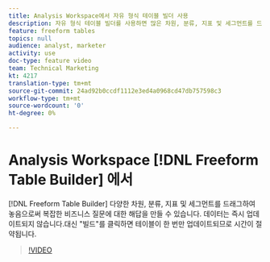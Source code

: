```yaml
---
title: Analysis Workspace에서 자유 형식 테이블 빌더 사용
description: 자유 형식 테이블 빌더를 사용하면 많은 차원, 분류, 지표 및 세그먼트를 드래그하여 놓음으로써 보다 복잡한 비즈니스 질문에 대한 해답을 만들 수 있습니다. 데이터는 즉시 업데이트되지 않습니다.대신 "빌드"를 클릭하면 테이블이 한 번만 업데이트되므로 시간이 절약됩니다.
feature: freeform tables
topics: null
audience: analyst, marketer
activity: use
doc-type: feature video
team: Technical Marketing
kt: 4217
translation-type: tm+mt
source-git-commit: 24ad92b0ccdf1112e3ed4a0968cd47db757598c3
workflow-type: tm+mt
source-wordcount: '0'
ht-degree: 0%

---
```



# Analysis Workspace [!DNL Freeform Table Builder] 에서

[!DNL Freeform Table Builder] 다양한 차원, 분류, 지표 및 세그먼트를 드래그하여 놓음으로써 복잡한 비즈니스 질문에 대한 해답을 만들 수 있습니다. 데이터는 즉시 업데이트되지 않습니다.대신 &quot;빌드&quot;를 클릭하면 테이블이 한 번만 업데이트되므로 시간이 절약됩니다.

>[!VIDEO](https://video.tv.adobe.com/v/31318/?quality=12)
